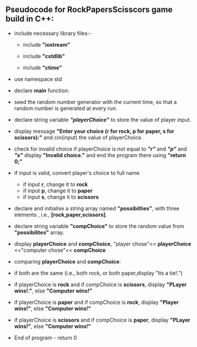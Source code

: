 **Pseudocode for RockPapersScisscors game build in C++**:
-

- include necessary library files:-
  
  - include **"iostream"**

  - include **"cstdlib"**

  - include **"ctime"**

- use namespace std

- declare **main** function:
- seed the random number generator with the current time, so that a random number is generated at every run.

- declare string variable _**"playerChoice"**_ to store the value of player input.

- display message **"Enter your choice (r for rock, p for paper, s for scissors):"** and cin(input) the value of playerChoice.

- check for invalid choice 
if playerChoice is not equal to **_"r"_** and **_"p"_** and **_"s"_**
display **"Invalid choice."** and end the program there using **"return 0;"**

- if input is valid, convert player's choice to full name
  - if input **r**, change it to **rock**
  - if input **p**, change it to **paper** 
  - if input **s**, change it to **scissors**

- declare and initialise a string array named **"possibilties"**, with three elements , i.e., **[rock,paper,scissors]**.

- declare string variable **"compChoice"** to store the random value from **"possibilites"** array.

- display **playerChoice** and **compChoice**,
"player chose"<< **playerChoice** <<"computer chose"<< **compChoice**

- comparing **playerChoice** and **compChoice**:
- if both are the same (i.e., both rock, or both paper,display "Its a tie!.")
- if playerChoice is **rock** and if compChoice is **scissors**, display **"PLayer wins!."**, else **"Computer wins!"**
- if playerChoice is **paper** and if compChoice is **rock**, display **"Player wins!"**, else **"Computer wins!"**
- if playerChoice is **scissors**  and if compChoice is **paper**, display **"PLayer wins!"**, else **"Computer wins!"**

- End of program - return 0 

  
